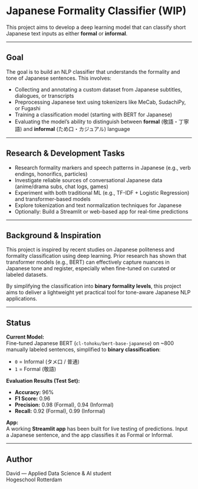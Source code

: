 # Japanese Formality Classifier (WIP)

This project aims to develop a deep learning model that can classify short Japanese text inputs as either **formal** or **informal**.

---

## Goal

The goal is to build an NLP classifier that understands the formality and tone of Japanese sentences. This involves:

- Collecting and annotating a custom dataset from Japanese subtitles, dialogues, or transcripts
- Preprocessing Japanese text using tokenizers like MeCab, SudachiPy, or Fugashi
- Training a classification model (starting with BERT for Japanese)
- Evaluating the model’s ability to distinguish between **formal** (敬語・丁寧語) and **informal** (ため口・カジュアル) language

---

## Research & Development Tasks

- Research formality markers and speech patterns in Japanese (e.g., verb endings, honorifics, particles)
- Investigate reliable sources of conversational Japanese data (anime/drama subs, chat logs, games)
- Experiment with both traditional ML (e.g., TF-IDF + Logistic Regression) and transformer-based models
- Explore tokenization and text normalization techniques for Japanese
- Optionally: Build a Streamlit or web-based app for real-time predictions

---

## Background & Inspiration

This project is inspired by recent studies on Japanese politeness and formality classification using deep learning. Prior research has shown that transformer models (e.g., BERT) can effectively capture nuances in Japanese tone and register, especially when fine-tuned on curated or labeled datasets.

By simplifying the classification into **binary formality levels**, this project aims to deliver a lightweight yet practical tool for tone-aware Japanese NLP applications.

---

## Status

**Current Model:**  
Fine-tuned Japanese BERT (`cl-tohoku/bert-base-japanese`) on ~800 manually labeled sentences, simplified to **binary classification**:
- `0` = Informal (タメ口 / 普通)
- `1` = Formal (敬語)

**Evaluation Results (Test Set):**
- **Accuracy:** 96%
- **F1 Score:** 0.96
- **Precision:** 0.98 (Formal), 0.94 (Informal)
- **Recall:** 0.92 (Formal), 0.99 (Informal)

**App:**  
A working **Streamlit app** has been built for live testing of predictions. Input a Japanese sentence, and the app classifies it as Formal or Informal.

---

## Author

David — Applied Data Science & AI student  
Hogeschool Rotterdam

